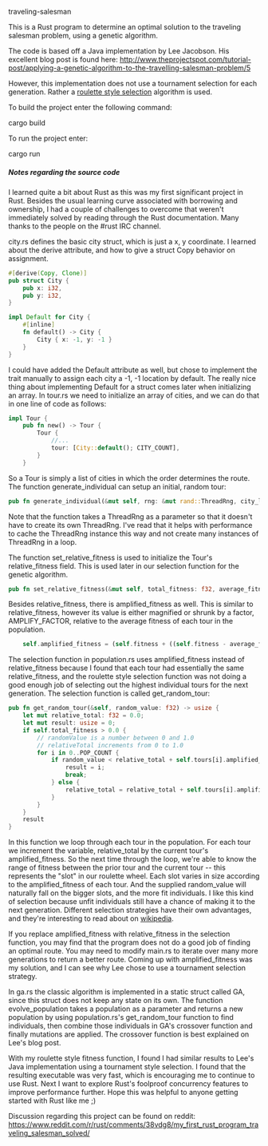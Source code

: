 traveling-salesman

This is a Rust program to determine an optimal solution to the traveling
salesman problem, using a genetic algorithm.

The code is based off a Java implementation by Lee Jacobson. His excellent
blog post is found here:
http://www.theprojectspot.com/tutorial-post/applying-a-genetic-algorithm-to-the-travelling-salesman-problem/5

However, this implementation does not use a tournament selection for each
generation. Rather a [roulette style selection](http://en.wikipedia.org/wiki/Fitness_proportionate_selection) algorithm is used.

To build the project enter the following command:

cargo build

To run the project enter:

cargo run

##### Notes regarding the source code

I learned quite a bit about Rust as this was my first significant project in Rust. Besides the usual learning curve associated with borrowing and ownership, I had a couple of challenges to overcome that weren't immediately solved by reading through the Rust documentation. Many thanks to the people on the #rust IRC channel.

city.rs defines the basic city struct, which is just a x, y coordinate. I learned about the derive attribute, and how to give a struct Copy behavior on assignment.

```rust
#[derive(Copy, Clone)]
pub struct City {
    pub x: i32,
    pub y: i32,
}

impl Default for City {
    #[inline]
    fn default() -> City {
        City { x: -1, y: -1 }
    }
}
```
I could have added the Default attribute as well, but chose to implement the trait manually to assign each city a -1, -1 location by default. The really nice thing about implementing Default for a struct comes later when initializing an array. In tour.rs we need to initialize an array of cities, and we can do that in one line of code as follows:
```rust
impl Tour {
    pub fn new() -> Tour {
        Tour { 
            //...
            tour: [City::default(); CITY_COUNT],
        }
    }
```

So a Tour is simply a list of cities in which the order determines the route. The function generate_individual can setup an initial, random tour:
```rust
pub fn generate_individual(&mut self, rng: &mut rand::ThreadRng, city_list: &Vec<City>)
```
Note that the function takes a ThreadRng as a parameter so that it doesn't have to create its own ThreadRng. I've read that it helps with performance to cache the ThreadRng instance this way and not create many instances of ThreadRng in a loop.

The function set_relative_fitness is used to initialize the Tour's relative_fitness field. This is used later in our selection function for the genetic algorithm.
```rust
pub fn set_relative_fitness(&mut self, total_fitness: f32, average_fitness: f32)
```
Besides relative_fitness, there is amplified_fitness as well. This is similar to relative_fitness, however its value is either magnified or shrunk by a factor, AMPLIFY_FACTOR, relative to the average fitness of each tour in the  population. 
```rust
    self.amplified_fitness = (self.fitness + ((self.fitness - average_fitness) * AMPLIFY_FACTOR)) / total_fitness;
```
The selection function in population.rs uses amplified_fitness instead of relative_fitness because I found that each tour had essentially the same relative_fitness, and the roulette style selection function was not doing a good enough job of selecting out the highest individual tours for the next generation. The selection function is called get_random_tour:

```rust
pub fn get_random_tour(&self, random_value: f32) -> usize {
    let mut relative_total: f32 = 0.0;
    let mut result: usize = 0;
    if self.total_fitness > 0.0 {
        // randomValue is a number between 0 and 1.0
        // relativeTotal increments from 0 to 1.0
        for i in 0..POP_COUNT {
            if random_value < relative_total + self.tours[i].amplified_fitness {
                result = i;
                break;
            } else {
                relative_total = relative_total + self.tours[i].amplified_fitness;
            }
        }
    }
    result
}
```
In this function we loop through each tour in the population. For each tour we increment the variable, relative_total by the current tour's amplified_fitness. So the next time through the loop, we're able to know the range of fitness between the prior tour and the current tour -- this represents the "slot" in our roulette wheel. Each slot varies in size according to the amplified_fitness of each tour. And the supplied random_value will naturally fall on the bigger slots, and the more fit individuals.
I like this kind of selection because unfit individuals still have a chance of making it to the next generation. Different selection strategies have their own advantages, and they're interesting to read about on [wikipedia](http://en.wikipedia.org/wiki/Selection_%28genetic_algorithm%29).

If you replace amplified_fitness with relative_fitness in the selection function, you may find that the program does not do a good job of finding an optimal route. You may need to modify main.rs to iterate over many more generations to return a better route. Coming up with amplified_fitness was my solution, and I can see why Lee chose to use a tournament selection strategy.

In ga.rs the classic algorithm is implemented in a static struct called GA, since this struct does not keep any state on its own. The function evolve_population takes a population as a parameter and returns a new population by using population.rs's get_random_tour function to find individuals, then combine those individuals in GA's crossover function and finally mutations are applied. The crossover function is best explained on Lee's blog post.

With my roulette style fitness function, I found I had similar results to Lee's Java implementation using a tournament style selection. I found that the resulting executable was very fast, which is encouraging me to continue to use Rust. Next I want to explore Rust's foolproof concurrency features to improve performance further. Hope this was helpful to anyone getting started with Rust like me ;)

Discussion regarding this project can be found on reddit:
https://www.reddit.com/r/rust/comments/38vdg8/my_first_rust_program_traveling_salesman_solved/
